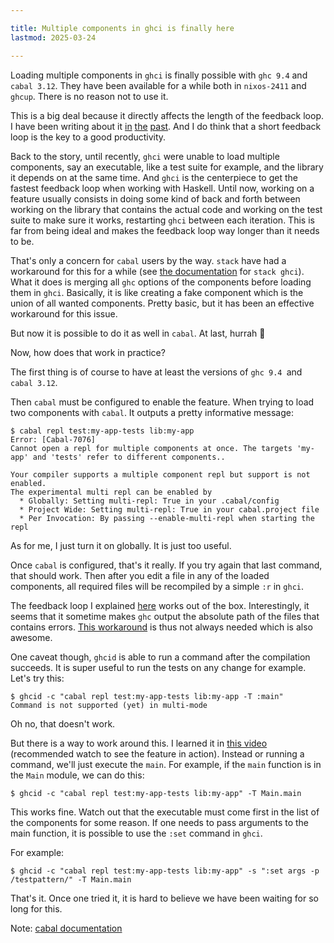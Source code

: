```yaml
---

title: Multiple components in ghci is finally here
lastmod: 2025-03-24

---
```


Loading multiple components in `ghci` is finally possible with `ghc 9.4` and 
`cabal 3.12`. They have been available for a while both in `nixos-2411` and 
`ghcup`. There is no reason not to use it.

This is a big deal because it directly affects the length of the feedback loop. 
I have been writing about it 
[in](/posts/2024-09-04-Haskell-dev-workflow-with-ghcid-and-neovim.html) 
[the](/posts/2024-11-28-ghcid-error-file.nvim.html) 
[past](/posts/2025-02-21-Fast-compilation-loop-with-tmux-and-neovim.html). And 
I do think that a short feedback loop is the key to a good productivity.

Back to the story, until recently, `ghci` were unable to load multiple 
components, say an executable, like a test suite for example, and the library 
it depends on at the same time. And `ghci` is the centerpiece to get the 
fastest feedback loop when working with Haskell. Until now, working on a 
feature usually consists in doing some kind of back and forth between working 
on the library that contains the actual code and working on the test suite to 
make sure it works, restarting `ghci` between each iteration. This is far from 
being ideal and makes the feedback loop way longer than it needs to be.

That's only a concern for `cabal` users by the way. `stack` have had a 
workaround for this for a while (see [the 
documentation](https://docs.haskellstack.org/en/stable/commands/ghci_command/) 
for `stack ghci`). What it does is merging all `ghc` options of the components 
before loading them in `ghci`. Basically, it is like creating a fake component 
which is the union of all wanted components. Pretty basic, but it has been an 
effective workaround for this issue.

But now it is possible to do it as well in `cabal`. At last, hurrah 🎉

Now, how does that work in practice?

The first thing is of course to have at least the versions of `ghc 9.4 `and 
`cabal 3.12`.

Then `cabal` must be configured to enable the feature. When trying to load two 
components with `cabal`. It outputs a pretty informative message:

```
$ cabal repl test:my-app-tests lib:my-app
Error: [Cabal-7076]
Cannot open a repl for multiple components at once. The targets 'my-app' and 'tests' refer to different components..

Your compiler supports a multiple component repl but support is not enabled.
The experimental multi repl can be enabled by
  * Globally: Setting multi-repl: True in your .cabal/config
  * Project Wide: Setting multi-repl: True in your cabal.project file
  * Per Invocation: By passing --enable-multi-repl when starting the repl
```

As for me, I just turn it on globally. It is just too useful.

Once `cabal` is configured, that's it really. If you try again that last 
command, that should work. Then after you edit a file in any of the loaded 
components, all required files will be recompiled by a simple `:r` in `ghci`.

The feedback loop I explained 
[here](/posts/2024-09-04-Haskell-dev-workflow-with-ghcid-and-neovim.html) works 
out of the box. Interestingly, it seems that it sometime makes `ghc` output the 
absolute path of the files that contains errors. [This 
workaround](/posts/2024-11-28-ghcid-error-file.nvim.html) is thus not always
needed which is also awesome.

One caveat though, `ghcid` is able to run a command after the compilation 
succeeds. It is super useful to run the tests on any change for example. Let's 
try this:

```
$ ghcid -c "cabal repl test:my-app-tests lib:my-app -T :main"
Command is not supported (yet) in multi-mode
```

Oh no, that doesn't work.

But there is a way to work around this. I learned it in [this 
video](https://www.youtube.com/watch?v=B1WFMave-r4)
(recommended watch to see the feature in action). Instead or running a command, 
we'll just execute the `main`. For example, if the `main` function is in the 
`Main` module, we can do this:

```
$ ghcid -c "cabal repl test:my-app-tests lib:my-app" -T Main.main
```

This works fine. Watch out that the executable must come first in the list of 
the components for some reason. If one needs to pass arguments to the main 
function, it is possible to use the `:set` command in `ghci`. 

For example:

```
$ ghcid -c "cabal repl test:my-app-tests lib:my-app" -s ":set args -p /testpattern/" -T Main.main
```

That's it. Once one tried it, it is hard to believe we have been waiting for so 
long for this.

Note: [cabal 
documentation](https://cabal.readthedocs.io/en/stable/cabal-commands.html#cmdoption-enable-multi-repl)

